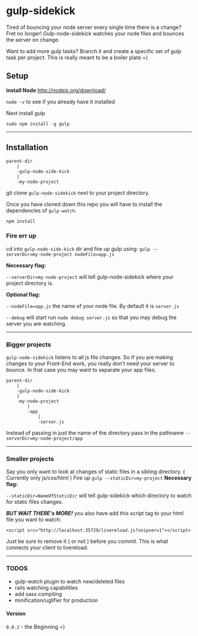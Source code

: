 gulp-sidekick
==================

Tired of bouncing your node server every single time there is a change? Fret no longer! Gulp-node-sidekick watches your node files and bounces the server on change.

Want to add more gulp tasks? Branch it and create a specific set of gulp task per project. This is really meant to be a boiler plate =)

## Setup

**install Node**
http://nodejs.org/download/

```node -v``` to see if you already have it installed

Next install gulp
```
sudo npm install -g gulp
```
___

## Installation

````
parent-dir
	|
 	-gulp-node-side-kick
 	|
 	-my-node-project

````

git clone ```gulp-node-sidekick``` next to your project directory.

Once you have cloned down this repo you will have to install the dependencies of ```gulp-watch```.
```
npm install
```

### Fire err up

cd into ```gulp-node-side-kick``` dir and fire up gulp using:
  ```gulp --serverDir=my-node-project nodeFile=app.js```

**Necessary flag:**

```--serverDir=my-node-project``` will tell gulp-node-sidekick where your project directory is.

**Optional flag:**

```--nodeFile=app.js``` the name of your node file. By default it is ```server.js```


```--debug``` will start run ```node debug server.js``` so that you may debug the server you are watching.
___

### Bigger projects
```gulp-node-sidekick``` listens to all js file changes. So if you are making changes to your Front-End work, you really don't need your server to bounce. In that case you may want to separate your app files.
````
parent-dir
	|
	-gulp-node-side-kick
	|
	-my-node-project
		|
		-app
			|
			-server.js
````
Instead of passing in just the name of the directory pass in the pathname ```--serverDir=my-node-project/app```

___

### Smaller projects

Say you only want to look at changes of static files in a sibling directory. ( Currently only js/css/html )
Fire up ```gulp --staticDir=my-project```
**Necessary flag:**

```--staticDir=NameOfStaticDir``` will tell gulp-sidekick which directory to watch for static files changes.

***BUT WAIT THERE's MORE!*** you also have add this script tag to your html file you want to watch:

```
<script src="http://localhost:35729/livereload.js?snipver=1"></script>
```

Just be sure to remove it ( or not ) before you commit. This is what connects your client to livereload.

___


### TODOS

- gulp-watch plugin to watch new/deleted files
- rails watching capabilities
- add sass compiling
- minification/uglifier for production

#### Version
```0.0.2``` - the Beginning =)
